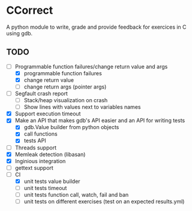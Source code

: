 # CCorrect

A python module to write, grade and provide feedback for exercices in C using gdb.

## TODO

- [ ] Programmable function failures/change return value and args
    - [x] programmable function failures
    - [x] change return value
    - [ ] change return args (pointer args)
- [ ] Segfault crash report
    - [ ] Stack/heap visualization on crash
    - [ ] Show lines with values next to variables names
- [x] Support execution timeout
- [x] Make an API that makes gdb's API easier and an API for writing tests
    - [x] gdb.Value builder from python objects
    - [x] call functions
    - [x] tests API
- [ ] Threads support
- [x] Memleak detection (libasan)
- [x] Inginious integration
- [ ] gettext support
- [ ] CI
    - [x] unit tests value builder
    - [ ] unit tests timeout
    - [ ] unit tests function call, watch, fail and ban 
    - [ ] unit tests on different exercises (test on an expected results.yml)

<!-- 
## TODO

check all if malloc, SIGALRM setter etc in CCorrect internals dont fail, raise exception if they do

-> IMPORTANT: test segfaults, double free, floating point exception, etc feedback WITH AND WITHOUT libasan
              test timeout feedback
-> ADD exception handling everywhere if there is an error inside ccorrect (there are exception raised but the program continues execution???)

-> edit return values in parameters (force fail, etc) NOT IMPORTANT RIGHT NOW

https://gcc.gnu.org/onlinedocs/gcc/Instrumentation-Options.html
maybe these gcc flags wont work cause we call functions using gdb: if this is the case use own implementation
-fsanitize=undefined

-> LIMITATION: when the inferior forks itself -> what to to in this case?

# TODO investigate this message when timeout while debugging
# gdb.error: The program being debugged was signaled while in a function called from GDB.
# GDB remains in the frame where the signal was received.
# To change this behavior use "set unwindonsignal on".

TODO Once I have something usable, get feedback/ask for other feature requests and test robustness in a real case


TODO using clang's python lib for ast traversal may be better as it won't need the fake libc headers
        BUT maybe will cause problems with compilation using gcc (as gcc doesn't support the same extensions that clang)


TODO test on functions like _mm256_set_ps (this works but we dont get its return value) ALSO very strange: using gdb manually I can't manage to set a breakpoint on it
      -> works but there should be a warning in the documentation of CTester saying that it will also go through all includes and check
          function calls from there recursively

TODO track new thread creation/deletion and collect stats on them (number, the amount of time they ran, ...)

TODO valgrind integration (using valgrind's gdb server) to collect stats on memleaks, threads, open file descriptors, other memory stats
      -> https://valgrind.org/docs/manual/manual-core-adv.html
      -> https://indico.cern.ch/event/392796/contributions/1827927/attachments/1196707/1744649/vgdb.pdf
 -> if we monitor a function and compare start breakpoint and finish breakpoint mem leaks with (monitor leak_check) command, we can deduce if there was a memory leak
      inside this function (example application: student needs to code a function that manipulates a linked list, like removing elements, we can check
      that they have correctly freed the memory)
  -> OR maybe simpler: do it at the end and parse the complete oupput trace to check if our monitored function is in it
  -> Be careful of eventual libraries that may cause leakage that is not caused by the student -> find a way to detect this to not report this leak

TODO add to limitations that the parser of source files to find function calls is limited to C99 with some C11 features (but not all)

TODO C error at line x -> transform x (line student code + template wrapping C code) into y (line student code)
   -> USE '#line x "filename"' preprocessor directive to set current line to 'x' (and change file name to filename) (that'll offset the following lines)
          put #line 0 (or 1 as 0 may not be possible in all compilers???) just before the template

TODO MUST be compiled with '-fno-builtin' (it works without this but can miss some functions: printf can be converted into puts by the compiler. Doing this prevents it)
    -> understand this better as it's not completely accurate
gcc sample.c other.c -g -fno-builtin -o sample

TODO handle signals (like SIGSEGV, SIGALRM, ...) https://stackoverflow.com/a/25423589

-->
